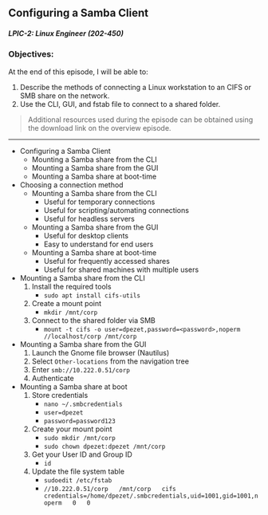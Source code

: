 ## Configuring a Samba Client  
##### LPIC-2: Linux Engineer (202-450)  

### Objectives:  

At the end of this episode, I will be able to:  

1. Describe the methods of connecting a Linux workstation to an CIFS or SMB share on the network. 
2. Use the CLI, GUI, and fstab file to connect to a shared folder. 

>Additional resources used during the episode can be obtained using the download link on the overview episode.  

-----------------------------------------------------------

* Configuring a Samba Client
	+ Mounting a Samba share from the CLI
	+ Mounting a Samba share from the GUI
	+ Mounting a Samba share at boot-time
* Choosing a connection method
	+ Mounting a Samba share from the CLI
		- Useful for temporary connections
		- Useful for scripting/automating connections
		- Useful for headless servers
	+ Mounting a Samba share from the GUI
		- Useful for desktop clients
		- Easy to understand for end users
	+ Mounting a Samba share at boot-time
		- Useful for frequently accessed shares
		- Useful for shared machines with multiple users
* Mounting a Samba share from the CLI
	1. Install the required tools
		- `sudo apt install cifs-utils`
	2. Create a mount point
		- `mkdir /mnt/corp`
	3. Connect to the shared folder via SMB
		- `mount -t cifs -o user=dpezet,password=<password>,noperm //localhost/corp /mnt/corp`
* Mounting a Samba share from the GUI
	1. Launch the Gnome file browser (Nautilus)
	2. Select `Other-locations` from the navigation tree
	3. Enter `smb://10.222.0.51/corp`
	4. Authenticate
* Mounting a Samba share at boot
	1. Store credentials
		+ `nano ~/.smbcredentials`
		+ `user=dpezet`
		+ `password=password123`
	2. Create your mount point
		+ `sudo mkdir /mnt/corp`
		+ `sudo chown dpezet:dpezet /mnt/corp`
	2. Get your User ID and Group ID
		+ `id`
	3. Update the file system table
		+ `sudoedit /etc/fstab`
		+ `//10.222.0.51/corp	/mnt/corp	cifs	credentials=/home/dpezet/.smbcredentials,uid=1001,gid=1001,noperm	0	0`
